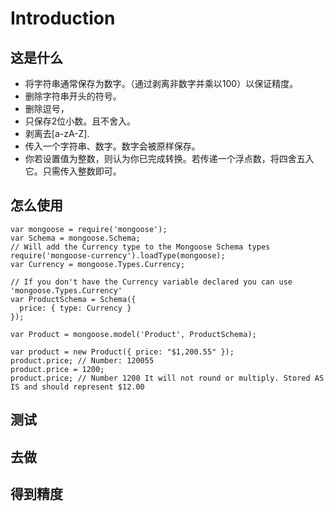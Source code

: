 # Introduction

## 这是什么

- 将字符串通常保存为数字。（通过剥离非数字并乘以100）以保证精度。
- 删除字符串开头的符号。
- 删除逗号，
- 只保存2位小数。且不舍入。
- 剥离去[a-zA-Z].
- 传入一个字符串、数字。数字会被原样保存。
- 你若设置值为整数，则认为你已完成转换。若传递一个浮点数，将四舍五入它。只需传入整数即可。

## 怎么使用

```
var mongoose = require('mongoose');
var Schema = mongoose.Schema;
// Will add the Currency type to the Mongoose Schema types
require('mongoose-currency').loadType(mongoose);
var Currency = mongoose.Types.Currency;
 
// If you don't have the Currency variable declared you can use 'mongoose.Types.Currency'
var ProductSchema = Schema({
  price: { type: Currency }
});
 
var Product = mongoose.model('Product', ProductSchema);
 
var product = new Product({ price: "$1,200.55" });
product.price; // Number: 120055
product.price = 1200;
product.price; // Number 1200 It will not round or multiply. Stored AS IS and should represent $12.00
```



## 测试

## 去做

## 得到精度

